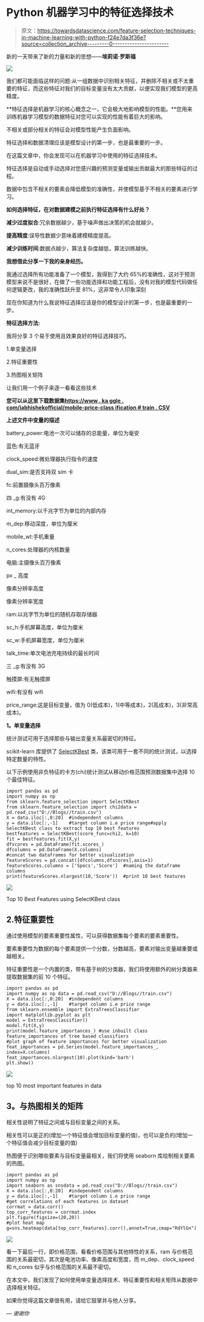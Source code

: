 # Python 机器学习中的特征选择技术

> 原文：<https://towardsdatascience.com/feature-selection-techniques-in-machine-learning-with-python-f24e7da3f36e?source=collection_archive---------0----------------------->

新的一天带来了新的力量和新的思想——**埃莉诺·罗斯福**

![](img/22c14ba3dad7161f0010159d2d24ca66.png)

我们都可能面临这样的问题:从一组数据中识别相关特征，并删除不相关或不太重要的特征，而这些特征对我们的目标变量没有太大贡献，以便实现我们模型的更高精度。

**特征选择是机器学习的核心概念之一，它会极大地影响模型的性能。**您用来训练机器学习模型的数据特征对您可以实现的性能有着巨大的影响。

不相关或部分相关的特征会对模型性能产生负面影响。

特征选择和数据清理应该是模型设计的第一步，也是最重要的一步。

在这篇文章中，你会发现可以在机器学习中使用的特征选择技术。

特征选择是自动或手动选择对您感兴趣的预测变量或输出贡献最大的那些特征的过程。

数据中包含不相关的要素会降低模型的准确性，并使模型基于不相关的要素进行学习。

**如何选择特征，在对数据建模之前执行特征选择有什么好处？**

**减少过度拟合**:冗余数据越少，基于噪声做出决策的机会就越少。

**提高精度**:误导性数据少意味着建模精度提高。

**减少训练时间**:数据点越少，算法复杂度越低，算法训练越快。

**我想借此分享一下我的亲身经历。**

我通过选择所有功能准备了一个模型，我得到了大约 65%的准确性，这对于预测模型来说不是很好，在做了一些功能选择和功能工程后，没有对我的模型代码做任何逻辑更改，我的准确性跃升至 81%，这非常令人印象深刻

现在你知道为什么我说特征选择应该是你的模型设计的第一步，也是最重要的一步。

**特征选择方法:**

我将分享 3 个易于使用且效果良好的特征选择技巧。

1.单变量选择

2.特征重要性

3.热图相关矩阵

让我们用一个例子来逐一看看这些技术

**您可以从这里下载数据集**[**https://www . ka ggle . com/iabhishekofficial/mobile-price-class ification # train . CSV**](https://www.kaggle.com/iabhishekofficial/mobile-price-classification#train.csv)

**上述文件中变量的描述**

battery_power:电池一次可以储存的总能量，单位为毫安

蓝色:有无蓝牙

clock_speed:微处理器执行指令的速度

dual_sim:是否支持双 sim 卡

fc:前置摄像头百万像素

四 _g:有没有 4G

int_memory:以千兆字节为单位的内部内存

m_dep:移动深度，单位为厘米

mobile_wt:手机重量

n_cores:处理器的内核数量

电脑:主摄像头百万像素

px _ 高度

像素分辨率高度

像素分辨率宽度

ram:以兆字节为单位的随机存取存储器

sc_h:手机屏幕高度，单位为厘米

sc_w:手机屏幕宽度，单位为厘米

talk_time:单次电池充电持续的最长时间

三 _g:有没有 3G

触摸屏:有无触摸屏

wifi:有没有 wifi

price_range:这是目标变量，值为 0(低成本)，1(中等成本)，2(高成本)，3(非常高成本)。

**1。单变量选择**

统计测试可用于选择那些与输出变量关系最密切的特征。

scikit-learn 库提供了 [SelectKBest](http://scikit-learn.org/stable/modules/generated/sklearn.feature_selection.SelectKBest.html#sklearn.feature_selection.SelectKBest) 类，该类可用于一套不同的统计测试，以选择特定数量的特性。

以下示例使用非负特征的卡方(chi)统计测试从移动价格范围预测数据集中选择 10 个最佳特征。

```
import pandas as pd
import numpy as np
from sklearn.feature_selection import SelectKBest
from sklearn.feature_selection import chi2data = pd.read_csv("D://Blogs//train.csv")
X = data.iloc[:,0:20]  #independent columns
y = data.iloc[:,-1]    #target column i.e price range#apply SelectKBest class to extract top 10 best features
bestfeatures = SelectKBest(score_func=chi2, k=10)
fit = bestfeatures.fit(X,y)
dfscores = pd.DataFrame(fit.scores_)
dfcolumns = pd.DataFrame(X.columns)
#concat two dataframes for better visualization 
featureScores = pd.concat([dfcolumns,dfscores],axis=1)
featureScores.columns = ['Specs','Score']  #naming the dataframe columns
print(featureScores.nlargest(10,'Score'))  #print 10 best features
```

![](img/b8a83c228f7ea21cabba5fcc7e2d93e7.png)

Top 10 Best Features using SelectKBest class

## 2.特征重要性

通过使用模型的要素重要性属性，可以获得数据集每个要素的要素重要性。

要素重要性为数据的每个要素提供一个分数，分数越高，要素对输出变量越重要或越相关。

特征重要性是一个内置的类，带有基于树的分类器，我们将使用额外的树分类器来提取数据集的前 10 个特征。

```
import pandas as pd
import numpy as np data = pd.read_csv("D://Blogs//train.csv")
X = data.iloc[:,0:20]  #independent columns
y = data.iloc[:,-1]    #target column i.e price range
from sklearn.ensemble import ExtraTreesClassifier
import matplotlib.pyplot as plt
model = ExtraTreesClassifier()
model.fit(X,y)
print(model.feature_importances_) #use inbuilt class feature_importances of tree based classifiers
#plot graph of feature importances for better visualization
feat_importances = pd.Series(model.feature_importances_, index=X.columns)
feat_importances.nlargest(10).plot(kind='barh')
plt.show()
```

![](img/4a8f171dfd2b414db2fb958da49b3b70.png)

top 10 most important features in data

## **3。与热图相关的矩阵**

相关性说明了特征之间或与目标变量之间的关系。

相关性可以是正的(增加一个特征值会增加目标变量的值)，也可以是负的(增加一个特征值会减少目标变量的值)

热图便于识别哪些要素与目标变量最相关，我们将使用 seaborn 库绘制相关要素的热图。

```
import pandas as pd
import numpy as np
import seaborn as snsdata = pd.read_csv("D://Blogs//train.csv")
X = data.iloc[:,0:20]  #independent columns
y = data.iloc[:,-1]    #target column i.e price range
#get correlations of each features in dataset
corrmat = data.corr()
top_corr_features = corrmat.index
plt.figure(figsize=(20,20))
#plot heat map
g=sns.heatmap(data[top_corr_features].corr(),annot=True,cmap="RdYlGn")
```

![](img/950f3674a36add9227f9805768fdf163.png)

看一下最后一行，即价格范围，看看价格范围与其他特性的关系，ram 与价格范围的关系最密切，其次是电池功率、像素高度和宽度，而 m_dep、clock_speed 和 n_cores 似乎与价格范围的关系最不密切。

在本文中，我们发现了如何使用单变量选择技术、特征重要性和相关矩阵从数据中选择相关特征。

如果你觉得这篇文章很有用，请给它鼓掌并与他人分享。

— *谢谢你*
